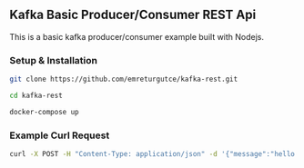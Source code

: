 ## Kafka Basic Producer/Consumer REST Api

This is a basic kafka producer/consumer example built with Nodejs.

### Setup & Installation

```bash
git clone https://github.com/emreturgutce/kafka-rest.git
```

```bash
cd kafka-rest
```

```bash
docker-compose up
```

### Example Curl Request
```bash
curl -X POST -H "Content-Type: application/json" -d '{"message":"hello world"}' http://localhost:8080/users
```
